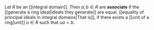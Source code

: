 Let $R$ be an [[integral domain]]. Then $a,b\in R$ are **associate** if the [[generate a ring ideal|ideals they generate]] are equal. [[equality of principal ideals in integral domains|That is]], if there exists a [[unit of a ring|unit]] $u\in R$ such that $ua=b$.